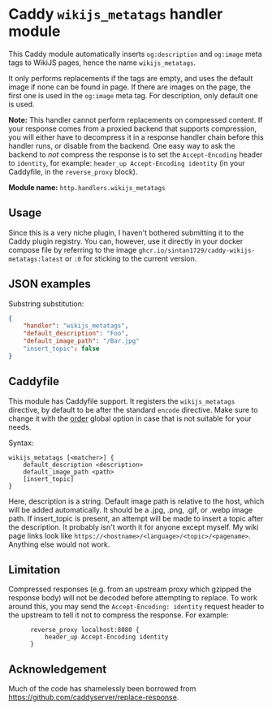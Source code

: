 Caddy `wikijs_metatags` handler module
=======================================

This Caddy module automatically inserts `og:description` and `og:image` meta tags to WikiJS pages, hence the name `wikijs_metatags`.

It only performs replacements if the tags are empty, and uses the default image if none can be found in page. If there are images on the page,
the first one is used in the `og:image` meta tag. For description, only default one is used.

**Note:** This handler cannot perform replacements on compressed content. If your response comes from a proxied backend that supports compression,
you will either have to decompress it in a response handler chain before this handler runs, or disable from the backend. One easy way to ask the
backend to _not_ compress the response is to set the `Accept-Encoding` header to `identity`, for example: `header_up Accept-Encoding identity`
(in your Caddyfile, in the `reverse_proxy` block).

**Module name:** `http.handlers.wikijs_metatags`

## Usage

Since this is a very niche plugin, I haven't bothered submitting it to the Caddy plugin registry. You can, however, use it directly in your
docker compose file by referring to the image `ghcr.io/sintan1729/caddy-wikijs-metatags:latest` or `:0` for sticking to the current version.


## JSON examples

Substring substitution:

```json
{
	"handler": "wikijs_metatags",
	"default_description": "Foo",
	"default_image_path": "/Bar.jpg"
	"insert_topic": false
}
```


## Caddyfile

This module has Caddyfile support. It registers the `wikijs_metatags` directive, by default to be after the standard `encode` directive.
Make sure to change it with the [order](https://caddyserver.com/docs/caddyfile/directives#directive-order) global option in case that is not
suitable for your needs.

Syntax:

```caddyfile
wikijs_metatags [<matcher>] {
	default_description <description>
	default_image_path <path>
	[insert_topic]
}
```

Here, description is a string. Default image path is relative to the host, which will be added automatically. It should be a .jpg, .png, .gif, or .webp
image path. If insert_topic is present, an attempt will be made to insert a topic after the description. It probably isn't worth it for anyone except
myself. My wiki page links look like `https://<hostname>/<language>/<topic>/<pagename>`. Anything else would not work.


## Limitation

Compressed responses (e.g. from an upstream proxy which gzipped the response body) will not be decoded before attempting to replace. To work around
this, you may send the `Accept-Encoding: identity` request header to the upstream to tell it not to compress the response. For example:

```caddyfile
      reverse_proxy localhost:8080 {
          header_up Accept-Encoding identity
      }
```

## Acknowledgement

Much of the code has shamelessly been borrowed from https://github.com/caddyserver/replace-response.
